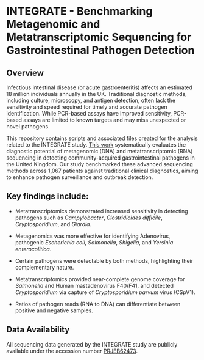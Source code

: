 # INTEGRATE - Benchmarking Metagenomic and Metatranscriptomic Sequencing for Gastrointestinal Pathogen Detection

## Overview
Infectious intestinal disease (or acute gastroenteritis) affects an estimated 18 million individuals annually in the UK. Traditional diagnostic methods, including culture, microscopy, and antigen detection, often lack the sensitivity and speed required for timely and accurate pathogen identification. While PCR-based assays have improved sensitivity, PCR-based assays are limited to known targets and may miss unexpected or novel pathogens.​

This repository contains scripts and associated files created for the analysis related to the INTEGRATE study. [This work](https://www.medrxiv.org/content/10.1101/2023.04.03.23288067v2) systematically evaluates the diagnostic potential of metagenomic (DNA) and metatranscriptomic (RNA) sequencing in detecting community-acquired gastrointestinal pathogens in the United Kingdom. Our study benchmarked these advanced sequencing methods across 1,067 patients against traditional clinical diagnostics, aiming to enhance pathogen surveillance and outbreak detection.​

## Key findings include:​

- Metatranscriptomics demonstrated increased sensitivity in detecting pathogens such as _Campylobacter_, _Clostridioides difficile_, _Cryptosporidium_, and _Giardia_.​

- Metagenomics was more effective for identifying Adenovirus, pathogenic _Escherichia coli_, _Salmonella_, _Shigella_, and _Yersinia enterocolitica_.​

- Certain pathogens were detectable by both methods, highlighting their complementary nature.​

- Metatranscriptomics provided near-complete genome coverage for _Salmonella_ and Human mastadenovirus F40/F41, and detected _Cryptosporidium_ via capture of _Cryptosporidium parvum_ virus (CSpV1).​

- Ratios of pathogen reads (RNA to DNA) can differentiate between positive and negative samples.

## Data Availability

All sequencing data generated by the INTEGRATE study are publicly available under the accession number [PRJEB62473](https://www.ebi.ac.uk/ena/browser/view/PRJEB62473).
